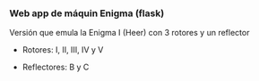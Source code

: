 ### Web app de máquin Enigma (flask) 

Versión que emula la Enigma I (Heer) con 3 rotores y un reflector 

* Rotores: I, II, III, IV y V 

* Reflectores: B y C

